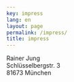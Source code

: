 ```yaml
---
key: impress
lang: en
layout: page
permalink: /impress/
title: impress
---
```


Rainer Jung   
Schlüsselbergstr. 3   
81673 München
